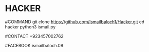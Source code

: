 # HACKER

#COMMAND
git clone https://github.com/Ismailbaloch1/Hacker.git
cd hacker
python3 ismail.py

#CONTACT
+923457002762

#FACEBOOK 
ismailbaloch.08
